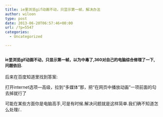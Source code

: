 ```yaml
---
title: ie里浏览gif动画不动，只显示第一帧，解决办法
author: wiloon
type: post
date: 2013-06-20T06:57:46+00:00
url: /?p=5547
categories:
  - Uncategorized

---
```

<div>
  <h2>
    <span style="font-size: 13px;">ie里浏览gif动画不动，只显示第一帧，以为中毒了,360对自己的电脑综合修理了一下,问题依旧.</span>
  </h2>
</div>

<div id="content">
  <p>
    
  </p>
  
  <p>
    后来在百度知道里找到答案:
  </p>
  
  <p>
    打开internet选项—高级，拉到“多媒体”那，把“在网页中播放动画”一项前面的勾去掉就行了
  </p>
  
  <p>
    
  </p>
  
  <p>
    可能在某些方面你是电脑高手,可是有时候.解决问题就是这样简单.我们确不知道怎么处理/..
  </p>
</div>